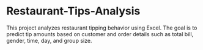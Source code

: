 # Restaurant-Tips-Analysis
This project analyzes restaurant tipping behavior using Excel. The goal is to predict tip amounts based on customer and order details such as total bill, gender, time, day, and group size.
